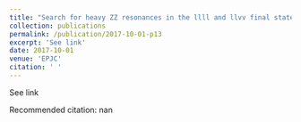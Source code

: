 ```yaml
---
title: "Search for heavy ZZ resonances in the llll and llvv final state using proton-proton collisions at sqrt(s) = 13 TeV with the ATLAS detector"
collection: publications
permalink: /publication/2017-10-01-p13
excerpt: 'See link'
date: 2017-10-01
venue: 'EPJC'
citation: ' '
---
```

See link

Recommended citation: nan